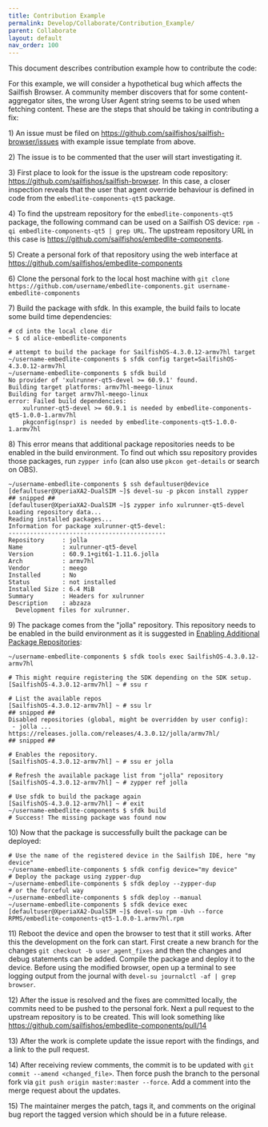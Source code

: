 ```yaml
---
title: Contribution Example
permalink: Develop/Collaborate/Contribution_Example/
parent: Collaborate
layout: default
nav_order: 100
---
```


This document describes contribution example how to contribute the code:

For this example, we will consider a hypothetical bug which affects the Sailfish Browser. A community member discovers that for some content-aggregator sites, the wrong User Agent string seems to be used when fetching content. These are the steps that should be taking in contributing a fix:

1\) An issue must be filed on <https://github.com/sailfishos/sailfish-browser/issues> with example issue template from above.

2\) The issue is to be commented that the user will start investigating it.

3\) First place to look for the issue is the upstream code repository: <https://github.com/sailfishos/sailfish-browser>. In this case, a closer inspection reveals that the user that agent override behaviour is defined in code from the `embedlite-components-qt5` package.

4\) To find the upstream repository for the `embedlite-components-qt5` package, the following command can be used on a Sailfish OS device: `rpm -qi embedlite-components-qt5 | grep URL`. The upstream repository URL in this case is <https://github.com/sailfishos/embedlite-components>.

5\) Create a personal fork of that repository using the web interface at <https://github.com/sailfishos/embedlite-components>

6\) Clone the personal fork to the local host machine with `git clone https://github.com/username/embedlite-components.git username-embedlite-components`

7\) Build the package with sfdk. In this example, the build fails to locate some build time dependencies:
```nosh
# cd into the local clone dir
~ $ cd alice-embedlite-components

# attempt to build the package for SailfishOS-4.3.0.12-armv7hl target
~/username-embedlite-components $ sfdk config target=SailfishOS-4.3.0.12-armv7hl
~/username-embedlite-components $ sfdk build
No provider of 'xulrunner-qt5-devel >= 60.9.1' found.
Building target platforms: armv7hl-meego-linux
Building for target armv7hl-meego-linux
error: Failed build dependencies:
    xulrunner-qt5-devel >= 60.9.1 is needed by embedlite-components-qt5-1.0.0-1.armv7hl
    pkgconfig(nspr) is needed by embedlite-components-qt5-1.0.0-1.armv7hl
```

8\) This error means that additional package repositories needs to be enabled in the build environment. To find out which ssu repository provides those packages, run `zypper info` (can also use `pkcon get-details` or search on OBS).
```nosh
~/username-embedlite-components $ ssh defaultuser@device
[defaultuser@XperiaXA2-DualSIM ~]$ devel-su -p pkcon install zypper
## snipped ##
[defaultuser@XperiaXA2-DualSIM ~]$ zypper info xulrunner-qt5-devel
Loading repository data...
Reading installed packages...
Information for package xulrunner-qt5-devel:
--------------------------------------------
Repository     : jolla
Name           : xulrunner-qt5-devel
Version        : 60.9.1+git61-1.11.6.jolla
Arch           : armv7hl
Vendor         : meego
Installed      : No
Status         : not installed
Installed Size : 6.4 MiB
Summary        : Headers for xulrunner
Description    : abzaza
  Development files for xulrunner.
```

9\) The package comes from the "jolla" repository. This repository needs to be enabled in the build environment as it is suggested in [Enabling Additional Package Repositories](/Tools/Sailfish_SDK/Building_packages/#enabling-additional-package-repositories):
```nosh
~/username-embedlite-components $ sfdk tools exec SailfishOS-4.3.0.12-armv7hl

# This might require registering the SDK depending on the SDK setup.
[SailfishOS-4.3.0.12-armv7hl] ~ # ssu r

# List the available repos
[SailfishOS-4.3.0.12-armv7hl] ~ # ssu lr
## snipped ##
Disabled repositories (global, might be overridden by user config):
 - jolla ... https://releases.jolla.com/releases/4.3.0.12/jolla/armv7hl/
## snipped ##

# Enables the repository.
[SailfishOS-4.3.0.12-armv7hl] ~ # ssu er jolla

# Refresh the available package list from "jolla" repository
[SailfishOS-4.3.0.12-armv7hl] ~ # zypper ref jolla

# Use sfdk to build the package again
[SailfishOS-4.3.0.12-armv7hl] ~ # exit
~/username-embedlite-components $ sfdk build
# Success! The missing package was found now
```

10\) Now that the package is successfully built the package can be deployed:
```nosh
# Use the name of the registered device in the Sailfish IDE, here "my device"
~/username-embedlite-components $ sfdk config device="my device"
# Deploy the package using zypper-dup
~/username-embedlite-components $ sfdk deploy --zypper-dup
# or the forceful way
~/username-embedlite-components $ sfdk deploy --manual
~/username-embedlite-components $ sfdk device exec
[defaultuser@XperiaXA2-DualSIM ~]$ devel-su rpm -Uvh --force RPMS/embedlite-components-qt5-1.0.0-1.armv7hl.rpm
```

11\) Reboot the device and open the browser to test that it still works. After this the development on the fork can start. First create a new branch for the changes `git checkout -b user_agent_fixes` and then the changes and debug statements can be added. Compile the package and deploy it to the device. Before using the modified browser, open up a terminal to see logging output from the journal with `devel-su journalctl -af | grep browser`.

12\) After the issue is resolved and the fixes are committed locally, the commits need to be pushed to the personal fork. Next a pull request to the upstream repository is to be created. This will look something like <https://github.com/sailfishos/embedlite-components/pull/14>

13\) After the work is complete update the issue report with the findings, and a link to the pull request.

14\) After receiving review comments, the commit is to be updated with `git commit --amend <changed_file>`. Then force push the branch to the personal fork via `git push origin master:master --force`. Add a comment into the merge request about the updates.

15\) The maintainer merges the patch, tags it, and comments on the original bug report the tagged version which should be in a future release.
